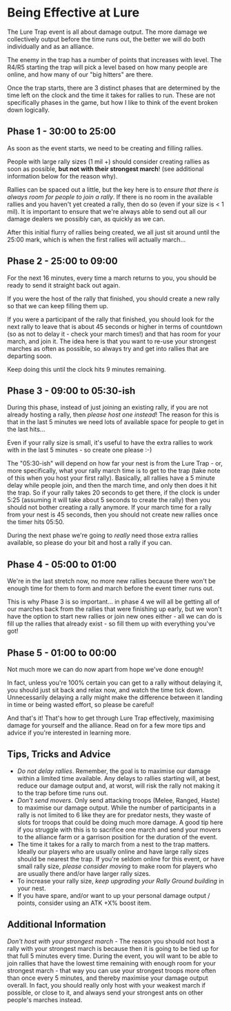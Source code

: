 # Being Effective at Lure

The Lure Trap event is all about damage output. The more damage we collectively output before the time runs out, the better we will do both individually and as an alliance.

The enemy in the trap has a number of points that increases with level. The R4/R5 starting the trap will pick a level based on how many people are online, and how many of our "big hitters" are there.

Once the trap starts, there are 3 distinct phases that are determined by the time left on the clock and the time it takes for rallies to run. These are not specifically phases in the game, but how I like to think of the event broken down logically.

## Phase 1 - 30:00 to 25:00

As soon as the event starts, we need to be creating and filling rallies. 

People with large rally sizes (1 mil +) should consider creating rallies as soon as possible, __but not with their strongest march__! (see additional information below for the reason why). 

Rallies can be spaced out a little, but the key here is to *ensure that there is always room for people to join a rally*. If there is no room in the available rallies and you haven't yet created a rally, then do so (even if your size is < 1 mil). It is important to ensure that we're always able to send out all our damage dealers we possibly can, as quickly as we can.

After this initial flurry of rallies being created, we all just sit around until the 25:00 mark, which is when the first rallies will actually march...

## Phase 2 - 25:00 to 09:00

For the next 16 minutes, every time a march returns to you, you should be ready to send it straight back out again.

If you were the host of the rally that finished, you should create a new rally so that we can keep filling them up.

If you were a participant of the rally that finished, you should look for the next rally to leave that is about 45 seconds or higher in terms of countdown (so as not to delay it - check your march times!) and that has room for your march, and join it. The idea here is that you want to re-use your strongest marches as often as possible, so always try and get into rallies that are departing soon.

Keep doing this until the clock hits 9 minutes remaining.

## Phase 3 - 09:00 to 05:30-ish

During this phase, instead of just joining an existing rally, if you are not already hosting a rally, then *please host one instead*! The reason for this is that in the last 5 minutes we need lots of available space for people to get in the last hits...

Even if your rally size is small, it's useful to have the extra rallies to work with in the last 5 minutes - so create one please :-)

The "05:30-ish" will depend on how far your nest is from the Lure Trap - or, more specifically, what your rally march time is to get to the trap (take note of this when you host your first rally). Basically, all rallies have a 5 minute delay while people join, and then the march time, and only then does it hit the trap. So if your rally takes 20 seconds to get there, if the clock is under 5:25 (assuming it will take about 5 seconds to create the rally) then you should not bother creating a rally anymore. If your march time for a rally from your nest is 45 seconds, then you should not create new rallies once the timer hits 05:50.

During the next phase we're going to *really* need those extra rallies available, so please do your bit and host a rally if you can.

## Phase 4 - 05:00 to 01:00

We're in the last stretch now, no more new rallies because there won't be enough time for them to form and march before the event timer runs out.

This is why Phase 3 is so important... in phase 4 we will all be getting all of our marches back from the rallies that were finishing up early, but we won't have the option to start new rallies or join new ones either - all we can do is fill up the rallies that already exist - so fill them up with everything you've got!

## Phase 5 - 01:00 to 00:00

Not much more we can do now apart from hope we've done enough! 

In fact, unless you're 100% certain you can get to a rally without delaying it, you should just sit back and relax now, and watch the time tick down. Unnecessarily delaying a rally might make the difference between it landing in time or being wasted effort, so please be careful!

And that's it! That's how to get through Lure Trap effectively, maximising damage for yourself and the alliance. Read on for a few more tips and advice if you're interested in learning more.

## Tips, Tricks and Advice

- *Do not delay rallies*. Remember, the goal is to maximise our damage within a limited time available. Any delays to rallies starting will, at best, reduce our damage output and, at worst, will risk the rally not making it to the trap before time runs out.
- *Don't send movers*.  Only send attacking troops (Melee, Ranged, Haste) to maximise our damage output. While the number of participants in a rally is not limited to 6 like they are for predator nests, they waste of slots for troops that could be doing much more damage. A good tip here if you struggle with this is to sacrifice one march and send your movers to the alliance farm or a garrison position for the duration of the event.
- The time it takes for a rally to march from a nest to the trap matters. Ideally our players who are usually online and have large rally sizes should be nearest the trap. If you're seldom online for this event, or have small rally size, *please consider moving* to make room for players who are usually there and/or have larger rally sizes.
- To increase your rally size, *keep upgrading your Rally Ground building* in your nest.
- If you have spare, and/or want to up your personal damage output / points, consider using an ATK +X% boost item.

## Additional Information

*Don't host with your strongest march* - The reason you should not host a rally with your strongest march is because then it is going to be tied up for that full 5 minutes every time. During the event, you will want to be able to join rallies that have the lowest time remaining with enough room for your strongest march - that way you can use your strongest troops more often than once every 5 minutes, and thereby maximise your damage output overall. In fact, you should really only host with your weakest march if possible, or close to it, and always send your strongest ants on other people's marches instead.
